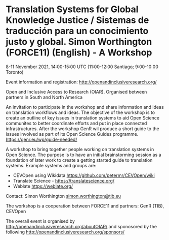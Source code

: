 # Translation Systems for Global Knowledge Justice / Sistemas de traducción para un conocimiento justo y global. Simon Worthington (FORCE11) (English) - A Workshop

8-11 November 2021, 14:00-15:00 UTC (11:00-12:00 Santiago; 9:00-10:00 Toronto)

Event information and registration: http://openandinclusiveresearch.org/ 

Open and Inclusive Access to Research (OIAR). Organised between partners in South and North America

An invitation to participate in the workshop and share information and ideas on translation workflows and ideas. The objective of the workshop is to create an outline of key issues in translation systems to aid Open Science communites to better coordinate efforts and put in place connected infrastructures. After the workshop GenR wil produce a short guide to the issues involved as part of its Open Science Guides programme. https://genr.eu/wp/guide-needed/

A workshop to bring together people working on translation systems in Open Science. The purpose is to have an initial brainstorming session as a foundation of later work to create a getting started guide to translation systems. Example systems and groups are: 

   - CEVOpen using Wikidata https://github.com/petermr/CEVOpen/wiki
   - Translate Science - https://translatescience.org/
   - Weblate https://weblate.org/ 

Contact: Simon Worthington simon.worthington@tib.eu

The workshop is a cooperation between FORCE11 and partners: GenR (TIB), CEVOpen

The overall event is organised by http://openandinclusiveresearch.org/aboutOIAR/ and sponosored by the following http://openandinclusiveresearch.org/sponsors/ 

